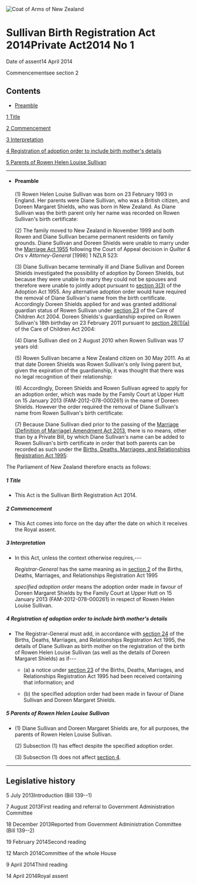 ![Coat of Arms of New Zealand](/images/leg-crest.jpg)

# Sullivan Birth Registration Act 2014Private Act2014 No 1

Date of assent14 April 2014

Commencementsee section 2

## Contents

*   [Preamble][0]

[1 ][1][][1][Title][1]

[2 ][2][][2][Commencement][2]

[3 ][3][][3][Interpretation][3]

[4 ][4][][4][Registration of adoption order to include birth mother's details ][4]

[5 ][5][][5][Parents of Rowen Helen Louise Sullivan][5]

---

*   #### Preamble
    
    (1) Rowen Helen Louise Sullivan was born on 23 February 1993 in England. Her parents were Diane Sullivan, who was a British citizen, and Doreen Margaret Shields, who was born in New Zealand. As Diane Sullivan was the birth parent only her name was recorded on Rowen Sullivan's birth certificate:
    
    (2) The family moved to New Zealand in November 1999 and both Rowen and Diane Sullivan became permanent residents on family grounds. Diane Sullivan and Doreen Shields were unable to marry under the [Marriage Act 1955][6] following the Court of Appeal decision in _Quilter & Ors_ v _Attorney-General_ \[1998\] 1 NZLR 523:
    
    (3) Diane Sullivan became terminally ill and Diane Sullivan and Doreen Shields investigated the possibility of adoption by Doreen Shields, but because they were unable to marry they could not be spouses and therefore were unable to jointly adopt pursuant to [section 3(3)][7] of the Adoption Act 1955\. Any alternative adoption order would have required the removal of Diane Sullivan's name from the birth certificate. Accordingly Doreen Shields applied for and was granted additional guardian status of Rowen Sullivan under [section 23][8] of the Care of Children Act 2004\. Doreen Shields's guardianship expired on Rowen Sullivan's 18th birthday on 23 February 2011 pursuant to [section 28(1)(a)][9] of the Care of Children Act 2004:
    
    (4) Diane Sullivan died on 2 August 2010 when Rowen Sullivan was 17 years old:
    
    (5) Rowen Sullivan became a New Zealand citizen on 30 May 2011\. As at that date Doreen Shields was Rowen Sullivan's only living parent but, given the expiration of the guardianship, it was thought that there was no legal recognition of their relationship:
    
    (6) Accordingly, Doreen Shields and Rowen Sullivan agreed to apply for an adoption order, which was made by the Family Court at Upper Hutt on 15 January 2013 (FAM-2012-078-000261) in the name of Doreen Shields. However the order required the removal of Diane Sullivan's name from Rowen Sullivan's birth certificate:
    
    (7) Because Diane Sullivan died prior to the passing of the [Marriage (Definition of Marriage) Amendment Act 2013][10], there is no means, other than by a Private Bill, by which Diane Sullivan's name can be added to Rowen Sullivan's birth certificate in order that both parents can be recorded as such under the [Births, Deaths, Marriages, and Relationships Registration Act 1995][11]:

The Parliament of New Zealand therefore enacts as follows:

##### 1 Title
    
*   This Act is the Sullivan Birth Registration Act 2014\.

##### 2 Commencement
    
*   This Act comes into force on the day after the date on which it receives the Royal assent.

##### 3 Interpretation
    
*   In this Act, unless the context otherwise requires,---
    
    _Registrar-General_ has the same meaning as in [section 2][12] of the Births, Deaths, Marriages, and Relationships Registration Act 1995
    
    _specified adoption order_ means the adoption order made in favour of Doreen Margaret Shields by the Family Court at Upper Hutt on 15 January 2013 (FAM-2012-078-000261) in respect of Rowen Helen Louise Sullivan.

##### 4 Registration of adoption order to include birth mother's details 
    
*   The Registrar-General must add, in accordance with [section 24][13] of the Births, Deaths, Marriages, and Relationships Registration Act 1995, the details of Diane Sullivan as birth mother on the registration of the birth of Rowen Helen Louise Sullivan (as well as the details of Doreen Margaret Shields) as if---
        
    *   (a) a notice under [section 23][14] of the Births, Deaths, Marriages, and Relationships Registration Act 1995 had been received containing that information; and 
    
    *   (b) the specified adoption order had been made in favour of Diane Sullivan and Doreen Margaret Shields.
    
    

##### 5 Parents of Rowen Helen Louise Sullivan
    
*   (1) Diane Sullivan and Doreen Margaret Shields are, for all purposes, the parents of Rowen Helen Louise Sullivan.
    
    (2) Subsection (1) has effect despite the specified adoption order.
    
    (3) Subsection (1) does not affect [section 4][4].

---

## Legislative history

5 July 2013Introduction (Bill 139--1)

7 August 2013First reading and referral to Government Administration Committee

18 December 2013Reported from Government Administration Committee (Bill 139--2)

19 February 2014Second reading

12 March 2014Committee of the whole House

9 April 2014Third reading

14 April 2014Royal assent



[0]: http://www.legislation.govt.nz/act/private/2014/0001/latest/whole.html#DLM5344404
[1]: http://www.legislation.govt.nz/act/private/2014/0001/latest/whole.html#DLM5344407
[2]: http://www.legislation.govt.nz/act/private/2014/0001/latest/whole.html#DLM5344408
[3]: http://www.legislation.govt.nz/act/private/2014/0001/latest/whole.html#DLM5815000
[4]: http://www.legislation.govt.nz/act/private/2014/0001/latest/whole.html#DLM5344409
[5]: http://www.legislation.govt.nz/act/private/2014/0001/latest/whole.html#DLM5815005
[6]: http://www.legislation.govt.nz/act/private/2014/0001/latest/link.aspx?id=DLM292027
[7]: http://www.legislation.govt.nz/act/private/2014/0001/latest/link.aspx?id=DLM293128
[8]: http://www.legislation.govt.nz/act/private/2014/0001/latest/link.aspx?id=DLM317431
[9]: http://www.legislation.govt.nz/act/private/2014/0001/latest/link.aspx?id=DLM317446
[10]: http://www.legislation.govt.nz/act/private/2014/0001/latest/link.aspx?id=DLM4505000
[11]: http://www.legislation.govt.nz/act/private/2014/0001/latest/link.aspx?id=DLM359368
[12]: http://www.legislation.govt.nz/act/private/2014/0001/latest/link.aspx?id=DLM359378
[13]: http://www.legislation.govt.nz/act/private/2014/0001/latest/link.aspx?id=DLM364143
[14]: http://www.legislation.govt.nz/act/private/2014/0001/latest/link.aspx?id=DLM364142
